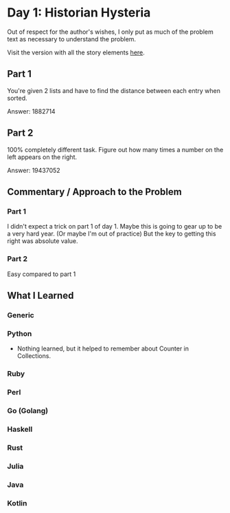# Day 1: Historian Hysteria

Out of respect for the author's wishes, I only put as much of the problem text as necessary to understand the problem.

Visit the version with all the story elements [here](https://adventofcode.com/2024/day/1).

## Part 1
You're given 2 lists and have to find the distance between each entry when sorted.

Answer: 1882714
## Part 2
100% completely different task. Figure out how many times a number on the left appears on the right. 

Answer: 19437052

## Commentary / Approach to the Problem
### Part 1
I didn't expect a trick on part 1 of day 1. Maybe this is going to gear up to be a very hard year. (Or maybe I'm out of practice) But the key to getting this right was absolute value.
### Part 2
Easy compared to part 1
## What I Learned

### Generic

### Python
- Nothing learned, but it helped to remember about Counter in Collections.
### Ruby

### Perl

### Go (Golang)

### Haskell

### Rust

### Julia

### Java

### Kotlin
    